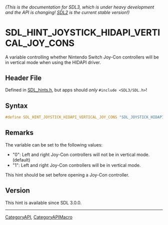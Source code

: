 ###### (This is the documentation for SDL3, which is under heavy development and the API is changing! [SDL2](https://wiki.libsdl.org/SDL2/) is the current stable version!)
# SDL_HINT_JOYSTICK_HIDAPI_VERTICAL_JOY_CONS

A variable controlling whether Nintendo Switch Joy-Con controllers will be in vertical mode when using the HIDAPI driver.

## Header File

Defined in [SDL_hints.h](https://github.com/libsdl-org/SDL/blob/main/include/SDL3/SDL_hints.h), but apps should _only_ `#include <SDL3/SDL.h>`!

## Syntax

```c
#define SDL_HINT_JOYSTICK_HIDAPI_VERTICAL_JOY_CONS "SDL_JOYSTICK_HIDAPI_VERTICAL_JOY_CONS"
```

## Remarks

The variable can be set to the following values:

- "0": Left and right Joy-Con controllers will not be in vertical mode.
  (default)
- "1": Left and right Joy-Con controllers will be in vertical mode.

This hint should be set before opening a Joy-Con controller.

## Version

This hint is available since SDL 3.0.0.

----
[CategoryAPI](CategoryAPI), [CategoryAPIMacro](CategoryAPIMacro)

